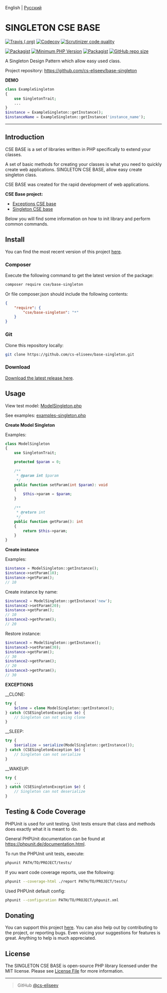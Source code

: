 English | [Русский](https://github.com/cs-eliseev/base-singleton/blob/master/README.ru_RU.md)

SINGLETON CSE BASE
=======

[![Travis (.org)](https://img.shields.io/travis/cs-eliseev/base-singleton.svg?style=flat-square)](https://travis-ci.org/cs-eliseev/base-singleton)
[![Codecov](https://img.shields.io/codecov/c/github/cs-eliseev/base-singleton.svg?style=flat-square)](https://codecov.io/gh/cs-eliseev/base-singleton)
[![Scrutinizer code quality](https://img.shields.io/scrutinizer/g/cs-eliseev/base-singleton.svg?style=flat-square)](https://scrutinizer-ci.com/g/cs-eliseev/base-singleton/?branch=master)

[![Packagist](https://img.shields.io/packagist/v/cse/base-singleton.svg?style=flat-square)](https://packagist.org/packages/cse/base-singleton)
[![Minimum PHP Version](https://img.shields.io/badge/php-%3E%3D%207.1-8892BF.svg?style=flat-square)](https://packagist.org/packages/cse/base-singleton)
[![Packagist](https://img.shields.io/packagist/l/cse/base-singleton.svg?style=popout-square)](https://github.com/cs-eliseev/base-singleton/blob/master/LICENSE.md)
[![GitHub repo size](https://img.shields.io/github/repo-size/cs-eliseev/base-singleton.svg?style=flat-square)](https://github.com/cs-eliseev/base-singleton/archive/master.zip)

A Singleton Design Pattern which allow easy used class.

Project repository: https://github.com/cs-eliseev/base-singleton

**DEMO**
```php
class ExampleSingleton
{
    use SingletonTrait;
    ...
}
$instance = ExampleSingleton::getInstance();
$instanceName = ExampleSingleton::getInstance('instance_name');
```

***


## Introduction

CSE BASE is a set of libraries written in PHP specifically to extend your classes.

A set of basic methods for creating your classes is what you need to quickly create web applications. 
SINGLETON CSE BASE, allow easy create singleton class.

CSE BASE was created for the rapid development of web applications.

**CSE Base project:**
* [Exceptions CSE base](https://github.com/cs-eliseev/base-exceptions)
* [Singleton CSE base](https://github.com/cs-eliseev/base-singleton)

Below you will find some information on how to init library and perform common commands.


## Install

You can find the most recent version of this project [here](https://github.com/cs-eliseev/base-singleton).

### Composer

Execute the following command to get the latest version of the package:
```bash
composer require cse/base-singleton
```

Or file composer.json should include the following contents:
```json
{
    "require": {
        "cse/base-singleton": "*"
    }
}
```

### Git

Clone this repository locally:
```bash
git clone https://github.com/cs-eliseev/base-singleton.git
```

### Download

[Download the latest release here](https://github.com/cs-eliseev/base-singleton/archive/master.zip).


## Usage

View test model: [ModelSingleton.php](https://github.com/cs-eliseev/base-singleton/blob/master/tests-data/ModelSingleton.php)

See examples: [examples-singleton.php](https://github.com/cs-eliseev/base-singleton/blob/master/examples/examples-singleton.php)

**Create Model Singleton**

Examples:
```php
class ModelSingleton
{
    use SingletonTrait;

    protected $param = 0;

    /**
     * @param int $param
     */
    public function setParam(int $param): void
    {
        $this->param = $param;
    }

    /**
     * @return int
     */
    public function getParam(): int
    {
        return $this->param;
    }
}
```

**Create instance**

Examples:
```php
$instance = ModelSingleton::getInstance();
$instance->setParam(10);
$instance->getParam();
// 10
```

Create instance by name:
```php
$instance2 = ModelSingleton::getInstance('new');
$instance2->setParam(20);
$instance->getParam();
// 10
$instance2->getParam();
// 20
```

Restore instance:
```php
$instance3 = ModelSingleton::getInstance();
$instance3->setParam(30);
$instance->getParam();
// 30
$instance2->getParam();
// 20
$instance3->getParam();
// 30
```

**EXCEPTIONS**

__CLONE:
```php
try {
    $clone = clone ModelSingleton::getInstance();
} catch (CSESingletonException $e) {
    // Singleton can not using clone
}
```

__SLEEP:
```php
try {
    $serialize = serialize(ModelSingleton::getInstance());
} catch (CSESingletonException $e) {
    // Singleton can not serialize
}
```

__WAKEUP:
```php
try {
    ...
} catch (CSESingletonException $e) {
    // Singleton can not deserialize
}
```

## Testing & Code Coverage

PHPUnit is used for unit testing. Unit tests ensure that class and methods does exactly what it is meant to do.

General PHPUnit documentation can be found at https://phpunit.de/documentation.html.

To run the PHPUnit unit tests, execute:
```bash
phpunit PATH/TO/PROJECT/tests/
```

If you want code coverage reports, use the following:
```bash
phpunit --coverage-html ./report PATH/TO/PROJECT/tests/
```

Used PHPUnit default config:
```bash
phpunit --configuration PATH/TO/PROJECT/phpunit.xml
```


## Donating

You can support this project [here](https://www.paypal.me/cseliseev/10usd). 
You can also help out by contributing to the project, or reporting bugs. 
Even voicing your suggestions for features is great. Anything to help is much appreciated.


## License

The SINGLETON CSE BASE is open-source PHP library licensed under the MIT license. Please see [License File](https://github.com/cs-eliseev/base-singleton/blob/master/LICENSE.md) for more information.

***

> GitHub [@cs-eliseev](https://github.com/cs-eliseev)